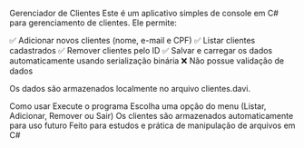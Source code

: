 Gerenciador de Clientes
Este é um aplicativo simples de console em C# para gerenciamento de clientes. Ele permite:

✅ Adicionar novos clientes (nome, e-mail e CPF)
✅ Listar clientes cadastrados
✅ Remover clientes pelo ID
✅ Salvar e carregar os dados automaticamente usando serialização binária
❌ Não possue validação de dados 

Os dados são armazenados localmente no arquivo clientes.davi.

Como usar
Execute o programa 
Escolha uma opção do menu (Listar, Adicionar, Remover ou Sair)
Os clientes são armazenados automaticamente para uso futuro
Feito para estudos e prática de manipulação de arquivos em C#
